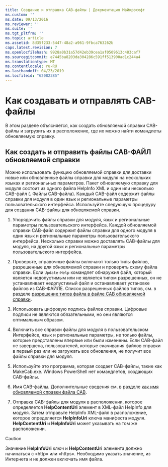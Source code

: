 ```yaml
---
title: Создание и отправка CAB-файлы | Документация Майкрософт
ms.custom: ''
ms.date: 09/13/2016
ms.reviewer: ''
ms.suite: ''
ms.tgt_pltfrm: ''
ms.topic: article
ms.assetid: 8d35f233-5447-48a2-a961-9fbca763262b
caps.latest.revision: 7
ms.openlocfilehash: 9928a0b31a57d42eb39cea1af0509613c483caf7
ms.sourcegitcommit: e7445ba8203da304286c591ff513900ad1c244a4
ms.translationtype: MT
ms.contentlocale: ru-RU
ms.lasthandoff: 04/23/2019
ms.locfileid: "62082385"
---
```

# <a name="how-to-create-and-upload-cab-files"></a>Как создавать и отправлять CAB-файлы

В этом разделе объясняется, как создать обновляемой справки CAB-файлы и загрузить их в расположение, где их можно найти командлеты обновляемую справку.

## <a name="how-to-create-and-upload-updatable-help-cab-files"></a>Как создать и отправить файлы CAB-ФАЙЛ обновляемой справки

Можно использовать функцию обновляемой справки для доставки новые или обновленные файлы справки для модуля на нескольких языках и региональных параметров. Пакет обновляемую справку для модуля состоит из одного файла HelpInfo XML и один или несколько CAB-файл (. Файлы CAB-файла). Каждый CAB-файл содержит файлы справки для модуля в один язык и региональные параметры пользовательского интерфейса. Используйте следующую процедуру для создания CAB-файлы для обновляемой справки.

1. Упорядочить файлы справки для модуля, язык и региональные параметры пользовательского интерфейса. Каждой обновляемой справки CAB-файл содержит файлы справки для одного модуля в один язык и региональные параметры пользовательского интерфейса. Несколько справки можно доставлять CAB-файлы для модуля, на другой язык и региональные параметры пользовательского интерфейса.

2. Проверьте, справочные файлы включают только типы файлов, разрешенные для обновляемой справки и проверять схему файла справки. Если `Update-Help` командлет обнаружил файл, который является недопустимым или не является типом разрешенных, он не устанавливает недопустимый файл и останавливает установке файлов из CAB-ФАЙЛЕ. Список разрешенных файлов типов, см. в разделе [разрешение типов файла в файле CAB обновляемой справки](./file-types-permitted-in-an-updatable-help-cab-file.md).

3. Использовать цифровую подпись файлов справки. Цифровые подписи не являются обязательными, но они являются оптимальным образом.

4. Включить все справки файлы для модуля в пользовательском Интерфейсе, язык и региональные параметры, не только файлы, которые представлены впервые или были изменены. Если CAB-файл не завершена, пользователей, которые скачивания файлов справки в первый раз или не загружать все обновления, не получит все файлы справки для модуля.

5. Используйте это программа, которая создает CAB-файлы, такие как MakeCab.exe. Windows PowerShell нет командлетов, создающих CAB-файлы.

6. Имя CAB-файлы. Дополнительные сведения см. в разделе [как имя обновляемой справки файла CAB](./how-to-name-an-updatable-help-cab-file.md).

7. Отправка CAB-файлы для модуля в расположении, которое определяется **HelpContentUri** элемент в XML-файл HelpInfo для модуля. Затем отправьте HelpInfo XML-файл в расположение, которое определяется **HelpInfoUri** ключа манифеста модуля. **HelpContentUri** и **HelpInfoUri** может указывать на том же расположении.

> [!CAUTION]
> Значение **HelpInfoUri** ключ и **HelpContentUri** элемента должно начинаться с «http» или «https». Необходимо указать значение, из Интернета и не должен включать имя файла.